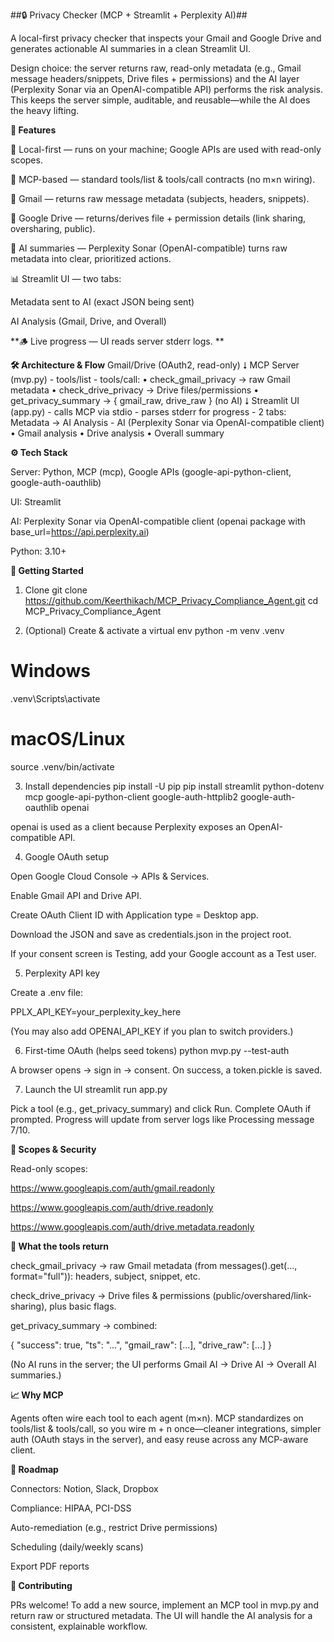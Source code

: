 ##🔒 Privacy Checker (MCP + Streamlit + Perplexity AI)##

A local-first privacy checker that inspects your Gmail and Google Drive and generates actionable AI summaries in a clean Streamlit UI.

Design choice: the server returns raw, read-only metadata (e.g., Gmail message headers/snippets, Drive files + permissions) and the AI layer (Perplexity Sonar via an OpenAI-compatible API) performs the risk analysis. This keeps the server simple, auditable, and reusable—while the AI does the heavy lifting.

**🌟 Features**

🔐 Local-first — runs on your machine; Google APIs are used with read-only scopes.

🔌 MCP-based — standard tools/list & tools/call contracts (no m×n wiring).

📧 Gmail — returns raw message metadata (subjects, headers, snippets).

📂 Google Drive — returns/derives file + permission details (link sharing, oversharing, public).

🧠 AI summaries — Perplexity Sonar (OpenAI-compatible) turns raw metadata into clear, prioritized actions.

📊 Streamlit UI — two tabs:

Metadata sent to AI (exact JSON being sent)

AI Analysis (Gmail, Drive, and Overall)

**🪵 Live progress — UI reads server stderr logs. **

**🛠️ Architecture & Flow**
Gmail/Drive (OAuth2, read-only)
         ⭣
      MCP Server (mvp.py)
         - tools/list
         - tools/call:
             • check_gmail_privacy    → raw Gmail metadata
             • check_drive_privacy    → Drive files/permissions
             • get_privacy_summary    → { gmail_raw, drive_raw } (no AI)
         ⭣
   Streamlit UI (app.py)
         - calls MCP via stdio
         - parses stderr for progress
         - 2 tabs: Metadata → AI Analysis
         - AI (Perplexity Sonar via OpenAI-compatible client)
             • Gmail analysis
             • Drive analysis
             • Overall summary

**⚙️ Tech Stack**

Server: Python, MCP (mcp), Google APIs (google-api-python-client, google-auth-oauthlib)

UI: Streamlit

AI: Perplexity Sonar via OpenAI-compatible client (openai package with base_url=https://api.perplexity.ai)

Python: 3.10+

**🚀 Getting Started**
1) Clone
git clone https://github.com/Keerthikach/MCP_Privacy_Compliance_Agent.git
cd MCP_Privacy_Compliance_Agent

2) (Optional) Create & activate a virtual env
python -m venv .venv
# Windows
.venv\Scripts\activate
# macOS/Linux
source .venv/bin/activate

3) Install dependencies
pip install -U pip
pip install streamlit python-dotenv mcp google-api-python-client google-auth-httplib2 google-auth-oauthlib openai


openai is used as a client because Perplexity exposes an OpenAI-compatible API.

4) Google OAuth setup

Open Google Cloud Console → APIs & Services.

Enable Gmail API and Drive API.

Create OAuth Client ID with Application type = Desktop app.

Download the JSON and save as credentials.json in the project root.

If your consent screen is Testing, add your Google account as a Test user.

5) Perplexity API key

Create a .env file:

PPLX_API_KEY=your_perplexity_key_here


(You may also add OPENAI_API_KEY if you plan to switch providers.)

6) First-time OAuth (helps seed tokens)
python mvp.py --test-auth


A browser opens → sign in → consent. On success, a token.pickle is saved.

7) Launch the UI
streamlit run app.py


Pick a tool (e.g., get_privacy_summary) and click Run. Complete OAuth if prompted. Progress will update from server logs like Processing message 7/10.

**🔐 Scopes & Security**

Read-only scopes:

https://www.googleapis.com/auth/gmail.readonly

https://www.googleapis.com/auth/drive.readonly

https://www.googleapis.com/auth/drive.metadata.readonly



**🧭 What the tools return**

check_gmail_privacy → raw Gmail metadata (from messages().get(..., format="full")): headers, subject, snippet, etc.

check_drive_privacy → Drive files & permissions (public/overshared/link-sharing), plus basic flags.

get_privacy_summary → combined:

{
  "success": true,
  "ts": "...",
  "gmail_raw": [...],
  "drive_raw": [...]
}


(No AI runs in the server; the UI performs Gmail AI → Drive AI → Overall AI summaries.)



**📈 Why MCP**

Agents often wire each tool to each agent (m×n).
MCP standardizes on tools/list & tools/call, so you wire m + n once—cleaner integrations, simpler auth (OAuth stays in the server), and easy reuse across any MCP-aware client.

**🔮 Roadmap**

Connectors: Notion, Slack, Dropbox

Compliance: HIPAA, PCI-DSS

Auto-remediation (e.g., restrict Drive permissions)

Scheduling (daily/weekly scans)

Export PDF reports

**🤝 Contributing**

PRs welcome! To add a new source, implement an MCP tool in mvp.py and return raw or structured metadata. The UI will handle the AI analysis for a consistent, explainable workflow.



